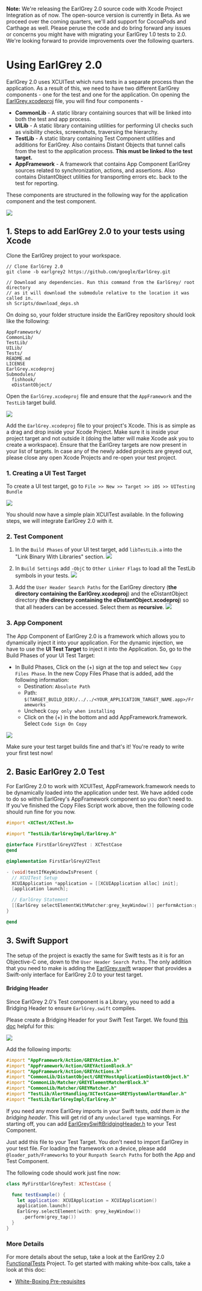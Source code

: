 **Note:** We're releasing the EarlGrey 2.0 source code with Xcode Project Integration
as of now. The open-source version is currently in Beta. As we proceed over the
coming quarters, we'll add support for CocoaPods and Carthage as well. Please
peruse the code and do bring forward any issues or concerns you might have with
migrating your EarlGrey 1.0 tests to 2.0. We're looking forward to provide
improvements over the following quarters.

# Using EarlGrey 2.0

EarlGrey 2.0 uses XCUITest which runs tests in a separate process than the
application. As a result of this, we need to have two different EarlGrey
components - one for the test and one for the application. On opening the
[EarlGrey.xcodeproj](../EarlGrey.xcodeproj) file, you will find four components -

*   **CommonLib** - A static library containing sources that will be linked into
    both the test and app process.
*   **UILib** - A static library containing utilities for performing UI checks
    such as visibility checks, screenshots, traversing the hierarchy.
*   **TestLib** - A static library containing Test Component utilities and
    additions for EarlGrey. Also contains Distant Objects that tunnel calls from
    the test to the application process. **This must be linked to the test
    target.**
*   **AppFramework** - A framework that contains App Component EarlGrey sources
    related to synchronization, actions, and assertions. Also contains
    DistantObject utilities for transporting errors etc. back to the test for
    reporting.

  These components are structured in the following way for the application component
  and the test component.

<img src="images/components.png">

## 1. Steps to add EarlGrey 2.0 to your tests using Xcode

Clone the EarlGrey project to your workspace.

```
// Clone EarlGrey 2.0
git clone -b earlgrey2 https://github.com/google/EarlGrey.git

// Download any dependencies. Run this command from the EarlGrey/ root directory
// as it will download the submodule relative to the location it was called in.
sh Scripts/download_deps.sh
```

On doing so, your folder structure inside the EarlGrey repository should look
like the following:

```
AppFramework/
CommonLib/
TestLib/
UILib/
Tests/
README.md
LICENSE
EarlGrey.xcodeproj
Submodules/
  fishhook/
  eDistantObject/
```

Open the `EarlGrey.xcodeproj` file and ensure that the `AppFramework` and the `TestLib` target
build.

<img src="images/targets.png">

Add the `EarlGrey.xcodeproj` file to your project's Xcode. This is as simple as
a drag and drop inside your Xcode Project. Make sure it is inside your project target
and not outside it (doing the latter will make Xcode ask you to create a workspace).
Ensure that the EarlGrey targets are now present in your list of targets. In case any
of the newly added projects are greyed out, please close any open Xcode Projects
and re-open your test project.

### 1. Creating a UI Test Target

To create a UI test target, go to `File >> New >> Target >> iOS >> UITesting
Bundle`

<img src="images/uiTestingBundle.png">

You should now have a simple plain XCUITest available. In the following steps,
we will integrate EarlGrey 2.0 with it.

### 2. Test Component

1.  In the `Build Phases` of your UI test target, add `libTestLib.a` into the
    "Link Binary With Libraries" section.
    <img src="images/testsTargetBuildPhases.png">

2.  In `Build Settings` add `-ObjC` to `Other Linker Flags` to load all the
    TestLib symbols in your tests. <img src="images/otherLinkerFlag.png">

3.  Add the `User Header Search Paths` for the EarlGrey directory (**the
    directory containing the EarlGrey.xcodeproj**) and the eDistantObject
    directory (**the directory containing the eDistantObject.xcodeproj**) so
    that all headers can be accessed. Select them as **recursive**.
    <img src="images/userHeaderSearchPath.png">

### 3. App Component

The App Component of EarlGrey 2.0 is a framework which allows you to dynamically
inject it into your application. For the dynamic injection, we have to use the
**UI Test Target** to inject it into the Application. So, go to the Build Phases
of your UI Test Target:

*   In Build Phases, Click on the (+) sign at the top and select `New Copy Files
    Phase`. In the new Copy Files Phase that is added, add the following
    information:
    *   Destination: `Absolute Path`
    *   Path:
        `$(TARGET_BUILD_DIR)/../../<YOUR_APPLICATION_TARGET_NAME.app>/Frameworks`
    *   Uncheck `Copy only when installing`
    *   Click on the (+) in the bottom and add AppFramework.framework. Select
        `Code Sign On Copy`

<img src="images/appframeworkBuildPhase.png">

Make sure your test target builds fine and that's it! You're ready to write your
first test now!

## 2. Basic EarlGrey 2.0 Test

For EarlGrey 2.0 to work with XCUITest, AppFramework.framework needs to be
dynamically loaded into the application under test. We have added code to do so
within EarlGrey's AppFramework component so you don't need to. If you've
finished the Copy Files Script work above, then the following code should run
fine for you now.

```objective-c
#import <XCTest/XCTest.h>

#import "TestLib/EarlGreyImpl/EarlGrey.h"

@interface FirstEarlGreyV2Test : XCTestCase
@end

@implementation FirstEarlGreyV2Test

- (void)testIfKeyWindowIsPresent {
  // XCUITest Setup
  XCUIApplication *application = [[XCUIApplication alloc] init];
  [application launch];

  // EarlGrey Statement
  [[EarlGrey selectElementWithMatcher:grey_keyWindow()] performAction:grey_tap()];
}

@end
```

## 3. Swift Support

The setup of the project is exactly the same for Swift tests as it is for an
Objective-C one, down to the `User Header Search Paths`. The only addition that
you need to make is adding the [EarlGrey.swift](../TestLib/Swift/EarlGrey.swift)
wrapper that provides a Swift-only interface for EarlGrey 2.0 to your test
target.

#### Bridging Header

Since EarlGrey 2.0's Test component is a Library, you need to add a Bridging
Header to ensure `EarlGrey.swift` compiles.

Please create a Bridging Header for your Swift Test Target. We found [this doc](https://developer.apple.com/documentation/swift/imported_c_and_objective-c_apis/importing_objective-c_into_swift)
helpful for this:

<img src="images/swiftBridgingHeader.png">

Add the following imports:

```objective-c
#import "AppFramework/Action/GREYAction.h"
#import "AppFramework/Action/GREYActionBlock.h"
#import "AppFramework/Action/GREYActions.h"
#import "CommonLib/DistantObject/GREYHostApplicationDistantObject.h"
#import "CommonLib/Matcher/GREYElementMatcherBlock.h"
#import "CommonLib/Matcher/GREYMatcher.h"
#import "TestLib/AlertHandling/XCTestCase+GREYSystemAlertHandler.h"
#import "TestLib/EarlGreyImpl/EarlGrey.h"
```

If you need any more EarlGrey imports in your Swift tests, *add them in the bridging
header*. This will get rid of any `undeclared type` warnings. For starting off, you
can add [EarlGreySwiftBridgingHeader.h](../TestLib/Swift/EarlGreySwiftBridgingHeader.h)
to your Test Component.

Just add this file to your Test Target. You don't need to import EarlGrey in
your test file. For loading the framework on a device, please add
`@loader_path/Frameworks` to your `Runpath Search Paths` for both the App and
Test Component.

The following code should work just fine now:

```swift
class MyFirstEarlGreyTest: XCTestCase {

  func testExample() {
    let application: XCUIApplication = XCUIApplication()
    application.launch()
    EarlGrey.selectElement(with: grey_keyWindow())
      .perform(grey_tap())
  }
}
```

### More Details

For more details about the setup, take a look at the EarlGrey 2.0
[FunctionalTests](../Tests/Functional/README.md) Project. To get
started with making white-box calls, take a look at this doc:

*   [White-Boxing Pre-requisites](white-boxing-setup-guide.md)
